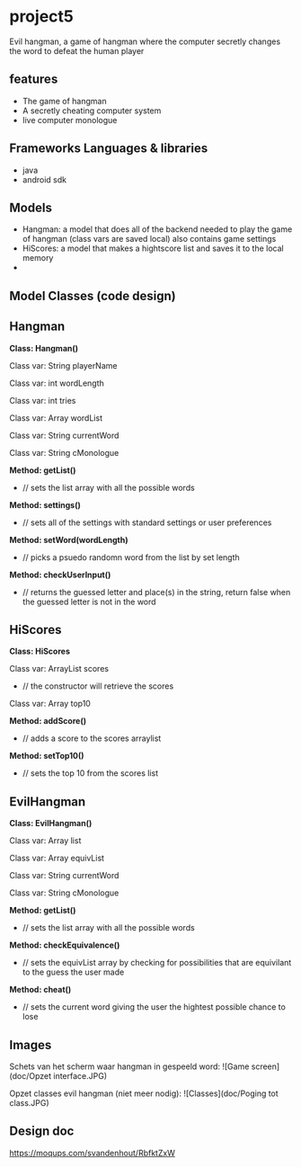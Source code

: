 project5
========

Evil hangman, a game of hangman where the computer secretly changes the word to defeat the human player

features
--------

- The game of hangman
- A secretly cheating computer system
- live computer monologue

Frameworks Languages & libraries
--------------------------------

- java
- android sdk

Models
------

- Hangman: a model that does all of the backend needed to play the game of hangman (class vars are saved local) also contains game settings
- HiScores: a model that makes a hightscore list and saves it to the local memory
- 

Model Classes (code design)
---------------------------

Hangman
-------

**Class:              Hangman()**

Class var:          String playerName

Class var:          int wordLength

Class var:          int tries

Class var:          Array wordList

Class var:          String currentWord

Class var:          String cMonologue


**Method:             getList()**

* // sets the list array with all the possible words

**Method:             settings()**

* // sets all of the settings with standard settings or user preferences

**Method:             setWord(wordLength)**

* // picks a psuedo randomn word from the list by set length

**Method:             checkUserInput()**

* // returns the guessed letter and place(s) in the string, return false when the guessed letter is not in the word


HiScores
--------

**Class:              HiScores**

Class var:          ArrayList scores

* // the constructor will retrieve the scores

Class var:          Array top10

**Method:             addScore()**

* // adds a score to the scores arraylist

**Method:             setTop10()**

* // sets the top 10 from the scores list



EvilHangman
-----------

**Class:              EvilHangman()**

Class var:          Array list

Class var:          Array equivList

Class var:          String currentWord

Class var:          String cMonologue


**Method:             getList()**

* // sets the list array with all the possible words

**Method:             checkEquivalence()**

* // sets the equivList array by checking for possibilities that are equivilant to the guess the user made

**Method:             cheat()**

* // sets the current word giving the user the hightest possible chance to lose


Images
------

Schets van het scherm waar hangman in gespeeld word:
![Game screen](doc/Opzet interface.JPG)

Opzet classes evil hangman (niet meer nodig):
![Classes](doc/Poging tot class.JPG)


Design doc
----------

https://moqups.com/svandenhout/RbfktZxW
